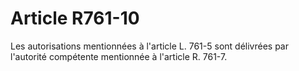# Article R761-10

Les autorisations mentionnées à l'article L. 761-5 sont délivrées par l'autorité compétente mentionnée à l'article R. 761-7.
